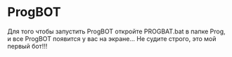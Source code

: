 # ProgBOT

Для того чтобы запустить ProgBOT откройте PROGBAT.bat в папке Prog, и все ProgBOT появится у вас на экране...
Не судите строго, это мой первый бот!!!
